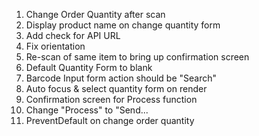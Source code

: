 1. Change Order Quantity after scan
2. Display product name on change quantity form
3. Add check for API URL
4. Fix orientation
5. Re-scan of same item to bring up confirmation screen
6. Default Quantity Form to blank
7. Barcode Input form action should be "Search"
8. Auto focus & select quantity form on render
9. Confirmation screen for Process function
10. Change "Process" to "Send...
11. PreventDefault on change order quantity
